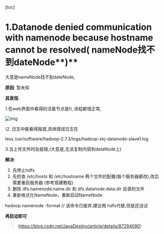 [toc]

# **1.Datanode denied communication with namenode because hostname cannot be resolved(** nameNode找不到dateNode**)**

大意是nameNode找不到dateNode, 

**原因**: 暂未知

**其表现**: 

1.在web界面中看得的活着节点是0, 进程都很正常,

![img](https://gitee.com/xiaokunji/my-images/raw/master/myMD/20210711173928.png)

\2. 日志中能看得报错,具体错误日志在

less /usr/software/hadoop-2.7.3/logs/hadoop-xkj-datanode-slave1.log

3.当上传文件时会报错,(大意是,无法复制内容到dataNode上)

**解决**:

1. 先停止hdfs
2.  先检查 /etc/hosts 和 /etc/hostname 两个文件的配置(每个服务器都改),改后需要重启服务器  (参考搭建教程)
3.   删除  dfs.namenode.name.dir  和  dfs.datanode.data.dir  目录的文件
4.  重新格式化NameNode，重新启动NameNode

hadoop namenode -format  // 该命令已废弃,建议用 hdfs代替,但是还没试

 **再启动即可**

> (https://blog.csdn.net/JavaDestiny/article/details/87294090)